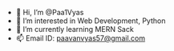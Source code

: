 - 👋 Hi, I’m @Paa1Vyas
- 👀 I’m interested in Web Development, Python
- 🌱 I’m currently learning MERN Sack
- 📫 Email ID: paavanvyas57@gmail.com
<!---
Paa1Vyas/Paa1Vyas is a ✨ special ✨ repository because its `README.md` (this file) appears on your GitHub profile.
You can click the Preview link to take a look at your changes.
--->
